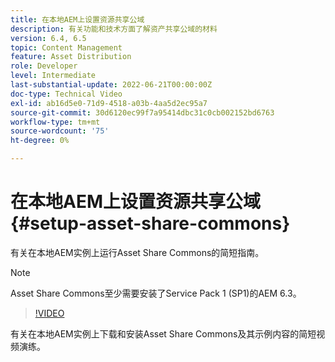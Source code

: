 ```yaml
---
title: 在本地AEM上设置资源共享公域
description: 有关功能和技术方面了解资产共享公域的材料
version: 6.4, 6.5
topic: Content Management
feature: Asset Distribution
role: Developer
level: Intermediate
last-substantial-update: 2022-06-21T00:00:00Z
doc-type: Technical Video
exl-id: ab16d5e0-71d9-4518-a03b-4aa5d2ec95a7
source-git-commit: 30d6120ec99f7a95414dbc31c0cb002152bd6763
workflow-type: tm+mt
source-wordcount: '75'
ht-degree: 0%

---
```


# 在本地AEM上设置资源共享公域 {#setup-asset-share-commons}

有关在本地AEM实例上运行Asset Share Commons的简短指南。

>[!NOTE]
>
>Asset Share Commons至少需要安装了Service Pack 1 (SP1)的AEM 6.3。

>[!VIDEO](https://video.tv.adobe.com/v/20499?quality=12&learn=on)

有关在本地AEM实例上下载和安装Asset Share Commons及其示例内容的简短视频演练。
